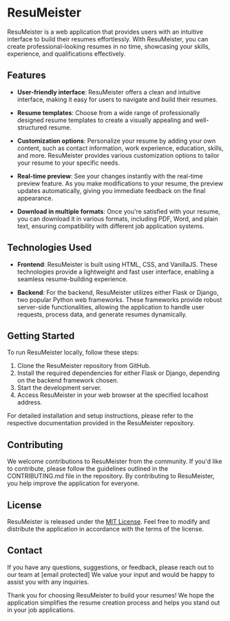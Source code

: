 # ResuMeister

ResuMeister is a web application that provides users with an intuitive interface to build their resumes effortlessly. With ResuMeister, you can create professional-looking resumes in no time, showcasing your skills, experience, and qualifications effectively.

## Features

- **User-friendly interface**: ResuMeister offers a clean and intuitive interface, making it easy for users to navigate and build their resumes.

- **Resume templates**: Choose from a wide range of professionally designed resume templates to create a visually appealing and well-structured resume.

- **Customization options**: Personalize your resume by adding your own content, such as contact information, work experience, education, skills, and more. ResuMeister provides various customization options to tailor your resume to your specific needs.

- **Real-time preview**: See your changes instantly with the real-time preview feature. As you make modifications to your resume, the preview updates automatically, giving you immediate feedback on the final appearance.

- **Download in multiple formats**: Once you're satisfied with your resume, you can download it in various formats, including PDF, Word, and plain text, ensuring compatibility with different job application systems.

## Technologies Used

- **Frontend**: ResuMeister is built using HTML, CSS, and VanillaJS. These technologies provide a lightweight and fast user interface, enabling a seamless resume-building experience.

- **Backend**: For the backend, ResuMeister utilizes either Flask or Django, two popular Python web frameworks. These frameworks provide robust server-side functionalities, allowing the application to handle user requests, process data, and generate resumes dynamically.

## Getting Started

To run ResuMeister locally, follow these steps:

1. Clone the ResuMeister repository from GitHub.
2. Install the required dependencies for either Flask or Django, depending on the backend framework chosen.
3. Start the development server.
4. Access ResuMeister in your web browser at the specified localhost address.

For detailed installation and setup instructions, please refer to the respective documentation provided in the ResuMeister repository.

## Contributing

We welcome contributions to ResuMeister from the community. If you'd like to contribute, please follow the guidelines outlined in the CONTRIBUTING.md file in the repository. By contributing to ResuMeister, you help improve the application for everyone.

## License

ResuMeister is released under the [MIT License](https://opensource.org/licenses/MIT). Feel free to modify and distribute the application in accordance with the terms of the license.

## Contact

If you have any questions, suggestions, or feedback, please reach out to our team at [email protected] We value your input and would be happy to assist you with any inquiries.

Thank you for choosing ResuMeister to build your resumes! We hope the application simplifies the resume creation process and helps you stand out in your job applications.
